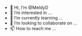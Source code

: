 - 👋 Hi, I’m @MeldyD
- 👀 I’m interested in ...
- 🌱 I’m currently learning ...
- 💞️ I’m looking to collaborate on ...
- 📫 How to reach me ...

<!---
MeldyD/MeldyD is a ✨ special ✨ repository because its `README.md` (this file) appears on your GitHub profile.
You can click the Preview link to take a look at your changes.
--->
